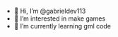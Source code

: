 - 👋 Hi, I’m @gabrieldev113
- 👀 I’m interested in make games
- 🌱 I’m currently learning gml code

<!---
gabrieldev113/gabrieldev113 is a ✨ special ✨ repository because its `README.md` (this file) appears on your GitHub profile.
You can click the Preview link to take a look at your changes.
--->
